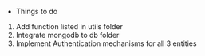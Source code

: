 - Things to do

1. Add function listed in utils folder
2. Integrate mongodb to db folder
3. Implement Authentication mechanisms for all 3 entities
